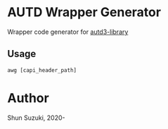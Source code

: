 # AUTD Wrapper Generator

Wrapper code generator for [autd3-library](https://github.com/shinolab/autd3-library-software)

## Usage

```
awg [capi_header_path]
```

# Author

Shun Suzuki, 2020-
